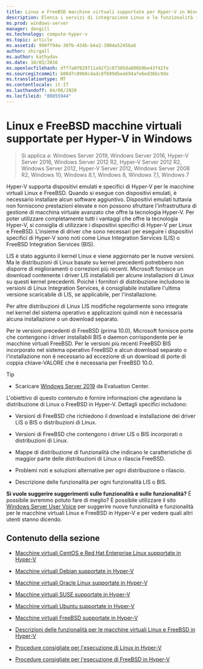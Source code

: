 ```yaml
---
title: Linux e FreeBSD macchine virtuali supportate per Hyper-V in Windows
description: Elenca i servizi di integrazione Linux e le funzionalità incluse in ogni versione
ms.prod: windows-server
manager: dongill
ms.technology: compute-hyper-v
ms.topic: article
ms.assetid: 990ff94a-30fb-434b-b4a2-3804a5245ba6
author: shirgall
ms.author: kathydav
ms.date: 10/03/2016
ms.openlocfilehash: dff7a0f829f11a92f2c87305da806b9be43f42fe
ms.sourcegitcommit: b00d7c8968c4adc8f699dbee694afe6ed36bc9de
ms.translationtype: MT
ms.contentlocale: it-IT
ms.lasthandoff: 04/08/2020
ms.locfileid: "80855944"
---
```

# <a name="supported-linux-and-freebsd-virtual-machines-for-hyper-v-on-windows"></a>Linux e FreeBSD macchine virtuali supportate per Hyper-V in Windows

>Si applica a: Windows Server 2019, Windows Server 2016, Hyper-V Server 2016, Windows Server 2012 R2, Hyper-V Server 2012 R2, Windows Server 2012, Hyper-V Server 2012, Windows Server 2008 R2, Windows 10, Windows 8.1, Windows 8, Windows 7,1, Windows 7

Hyper-V supporta dispositivi emulati e specifici di Hyper-V per le macchine virtuali Linux e FreeBSD. Quando si esegue con dispositivi emulati, è necessario installare alcun software aggiuntivo. Dispositivi emulati tuttavia non forniscono prestazioni elevate e non possono sfruttare l'infrastruttura di gestione di macchina virtuale avanzato che offre la tecnologia Hyper-V. Per poter utilizzare completamente tutti i vantaggi che offre la tecnologia Hyper-V, si consiglia di utilizzare i dispositivi specifici di Hyper-V per Linux e FreeBSD. L'insieme di driver che sono necessari per eseguire i dispositivi specifici di Hyper-V sono noti come Linux Integration Services (LIS) o FreeBSD Integration Services (BIS).

LIS è stato aggiunto il kernel Linux e viene aggiornato per le nuove versioni. Ma le distribuzioni di Linux basate su kernel precedenti potrebbero non disporre di miglioramenti o correzioni più recenti. Microsoft fornisce un download contenente i driver LIS installabili per alcune installazioni di Linux su questi kernel precedenti. Poiché i fornitori di distribuzione includono le versioni di Linux Integration Services, è consigliabile installare l'ultima versione scaricabile di LIS, se applicabile, per l'installazione.

Per altre distribuzioni di Linux LIS modifiche regolarmente sono integrate nel kernel del sistema operativo e applicazioni quindi non è necessaria alcuna installazione o un download separato.

Per le versioni precedenti di FreeBSD (prima 10.0), Microsoft fornisce porte che contengono i driver installabili BIS e daemon corrispondente per le macchine virtuali FreeBSD. Per le versioni più recenti FreeBSD BIS incorporato nel sistema operativo FreeBSD e alcun download separato o l'installazione non è necessario ad eccezione di un download di porte di coppia chiave-VALORE che è necessaria per FreeBSD 10.0.

> [!TIP]
> - Scaricare [Windows Server 2019](https://www.microsoft.com/evalcenter/evaluate-windows-server-2019) da Evaluation Center.

L'obiettivo di questo contenuto è fornire informazioni che agevolano la distribuzione di Linux o FreeBSD in Hyper-V. Dettagli specifici includono:

* Versioni di FreeBSD che richiedono il download e installazione dei driver LIS o BIS o distribuzioni di Linux.

* Versioni di FreeBSD che contengono i driver LIS o BIS incorporati o distribuzioni di Linux.

* Mappe di distribuzione di funzionalità che indicano le caratteristiche di maggior parte delle distribuzioni di Linux o rilascia FreeBSD.

* Problemi noti e soluzioni alternative per ogni distribuzione o rilascio.

* Descrizione delle funzionalità per ogni funzionalità LIS o BIS.

**Si vuole suggerire suggerimenti sulle funzionalità e sulle funzionalità?** È possibile avremmo potuto fare di meglio? È possibile utilizzare il sito [Windows Server User Voice](https://windowsserver.uservoice.com/forums/295062-linux-support) per suggerire nuove funzionalità e funzionalità per le macchine virtuali Linux e FreeBSD in Hyper-V e per vedere quali altri utenti stanno dicendo.

## <a name="in-this-section"></a>Contenuto della sezione

* [Macchine virtuali CentOS e Red Hat Enterprise Linux supportate in Hyper-V](Supported-CentOS-and-Red-Hat-Enterprise-Linux-virtual-machines-on-Hyper-V.md)

* [Macchine virtuali Debian supportate in Hyper-V](Supported-Debian-virtual-machines-on-Hyper-V.md)

* [Macchine virtuali Oracle Linux supportate in Hyper-V](Supported-Oracle-Linux-virtual-machines-on-Hyper-V.md)

* [Macchine virtuali SUSE supportate in Hyper-V](Supported-SUSE-virtual-machines-on-Hyper-V.md)

* [Macchine virtuali Ubuntu supportate in Hyper-V](Supported-Ubuntu-virtual-machines-on-Hyper-V.md)

* [Macchine virtuali FreeBSD supportate in Hyper-V](Supported-FreeBSD-virtual-machines-on-Hyper-V.md)

* [Descrizioni delle funzionalità per le macchine virtuali Linux e FreeBSD in Hyper-V](Feature-Descriptions-for-Linux-and-FreeBSD-virtual-machines-on-Hyper-V.md)

* [Procedure consigliate per l'esecuzione di Linux in Hyper-V](Best-Practices-for-running-Linux-on-Hyper-V.md)

* [Procedure consigliate per l'esecuzione di FreeBSD in Hyper-V](Best-practices-for-running-FreeBSD-on-Hyper-V.md)
